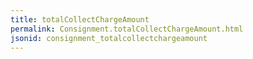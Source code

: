 ```yaml
---
title: totalCollectChargeAmount
permalink: Consignment.totalCollectChargeAmount.html
jsonid: consignment_totalcollectchargeamount
---
```

